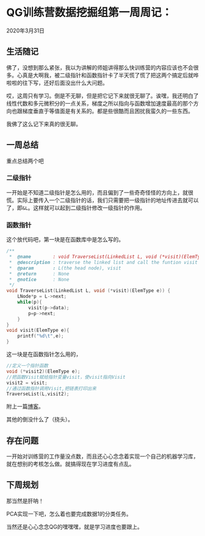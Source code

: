 # QG训练营数据挖掘组第一周周记：

2020年3月31日

## 生活随记

佛了，没想到那么紧张，我以为讲解的师姐讲得那么快训练营的内容应该也不会很多。心真是大啊我，被二级指针和函数指针卡了半天慌了慌了把这两个搞定后就哗啦啦的往下写，还好后面没出什么大问题。

哎，这周只有学习。倒是不无聊，但是把它记下来就很无聊了。诶嘿，我还明白了线性代数和多元微积分的一点关系，梯度之所以指向与函数增加速度最高的那个方向也跟梯度垂直于等值面是有关系的。都是些很酷而且困扰我蛮久的一些东西。

我佛了这么记下来真的很无聊。

## 一周总结

重点总结两个吧

### 二级指针

一开始是不知道二级指针是怎么用的，而且偏到了一些奇奇怪怪的方向上，就很慌。实际上要传入一个二级指针的话，我们只需要把一级指针的地址传进去就可以了，即`&L`。这样就可以起到二级指针修改一级指针的作用。

### 函数指针

这个放代码吧，第一块是在函数库中是怎么写的。

```c
/**
 *  @name        : void TraverseList(LinkedList L, void (*visit)(ElemType e))
 *	@description : traverse the linked list and call the funtion visit
 *	@param		 : L(the head node), visit
 *	@return		 : None
 *  @notice      : None
 */
void TraverseList(LinkedList L, void (*visit)(ElemType e)) {
	LNode*p = L->next;
	while(p){
		visit(p->data);
		p=p->next;
	}
}
void visit(ElemType e){
	printf("%d\t",e);
} 
```

这一块是在函数指针怎么用的，

```C
//定义一个指针函数 
void (*visit2)(ElemType e);
//把函数Visit赋给指针变量visit，使visit指向Visit 
visit2 = visit;
//通过函数指针调用Visit,把链表打印出来 
TraverseList(L,visit2);
```

附上一篇[博客](https://blog.csdn.net/shengnan_wu/article/details/8116935)。

其他的倒没什么了（挠头）。

## 存在问题

一开始对训练营的工作量没点数，而且还心心念念着实现一个自己的机器学习库，就在想别的考核怎么做。就搞得现在学习进度有点乱。

## 下周规划

那当然是肝呐！

PCA实现一下吧，怎么着也要完成数据1的分类任务。

当然还是心心念念QG的嘿嘿嘿，就是学习进度也要跟上。

